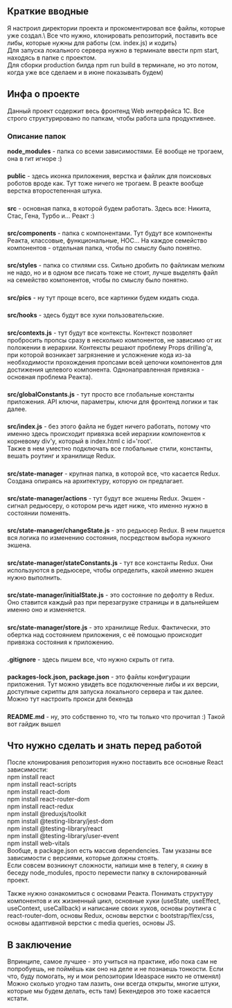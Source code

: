 ## Краткие вводные
Я настроил директории проекта и прокоментировал все файлы, которые уже создал.\ 
Все что нужно, клонировать репозиторий, поставить все либы, которые нужны для работы (см. index.js) и кодить)\
Для запуска локального сервера нужно в терминале ввести npm start, находясь в папке с проектом.\
Для сборки production билда npm run build в терминале, но это потом, когда уже все сделаем и в июне показывать будем)

## Инфа о проекте
Данный проект содержит весь фронтенд Web интерфейса 1С. Все строго структурировано по папкам, чтобы работа шла продуктивнее.

### Описание папок
**node_modules** - папка со всеми зависимостями. Её вообще не трогаем, она в гит игноре :)
#####
**public** - здесь иконка приложения, верстка и файлик для поисковых роботов вроде как.
Тут тоже ничего не трогаем. В реакте вообще верстка второстепенная штука.
#####
**src** - основная папка, в которой будем работать. Здесь все: Никита, Стас, Гена, Турбо и... Реакт :)
#####
**src/components** - папка с компонентами. Тут будут все компоненты Реакта, классовые, функциональные, HOC... На каждое семейство компонентов - отдельная папка, чтобы по смыслу было понятно.
#####
**src/styles** - папка со стилями css. Сильно дробить по файликам мелким не надо, но и в одном все писать тоже не стоит, лучше выделять файл на семейство компонентов, чтобы по смыслу было понятно.
#####
**src/pics** - ну тут проще всего, все картинки будем кидать сюда.
#####
**src/hooks** - здесь будут все хуки пользовательские.
#####
**src/contexts.js** - тут будут все контексты. Контекст позволяет пробросить пропсы сразу в несколько компонентов, не зависимо от их положении в иерархии. Контексты решают проблему Props drilling'а, при которой возникает загрязнение и усложнение кода из-за необходимости прохождения пропсами всей цепочки компонентов для достижения целевого компонента. Однонаправленная привязка - основная проблема Реакта).
#####
**src/globalConstants.js** - тут просто все глобальные константы приложения. API ключи, параметры, ключи для фронтенд логики и так далее.
#####
**src/index.js** - без этого файла не будет ничего работать, потому что именно здесь происходит привязка всей иерархии компонентов к корневому div'у, который в index.html с id='root'. \
Также в нем уместно подключать все глобальные стили, константы, вешать роутинг и хранилище Redux.
#####
**src/state-manager** - крупная папка, в которой все, что касается Redux. Создана опираясь на архитектуру, которую он предлагает.
#####
**src/state-manager/actions** - тут будут все экшены Redux. Экшен - сигнал редьюсеру, о котором речь идет ниже, что именно нужно в состоянии поменять.
#####
**src/state-manager/changeState.js** - это редьюсер Redux. В нем пишется вся логика по изменению состояния, посредством выбора нужного экшена.
#####
**src/state-manager/stateConstants.js** - тут все константы Redux. Они используются в редьюсере, чтобы определить, какой именно экшен нужно выполнить.
#####
**src/state-manager/initialState.js** - это состояние по дефолту в Redux. Оно ставится каждый раз при перезагрузке страницы и в дальнейшем именно оно и изменяется.
#####
**src/state-manager/store.js** - это хранилище Redux. Фактически, это обертка над состоянием приложения, с её помощью происходит привязка состояния к приложению.
#####
**.gitignore** - здесь пишем все, что нужно скрыть от гита.
#####
**packages-lock.json, package.json** - это файлы конфигурации приложения. Тут можно увидеть все подключенные либы и их версии, доступные скрипты для запуска локального сервера и так далее. Можно тут настроить прокси для бекенда
#####
**README.md** - ну, это собственно то, что ты только что прочитал :) Такой вот гайдик вышел
#####

## Что нужно сделать и знать перед работой
После клонирования репозитория нужно поставить все основные React зависимости:\
npm install react\
npm install react-scripts\
npm install react-dom\
npm install react-router-dom\
npm install react-redux\
npm install @reduxjs/toolkit\
npm install @testing-library/jest-dom\
npm install @testing-library/react\
npm install @testing-library/user-event\
npm install web-vitals\
Вообще, в package.json есть массив dependencies. Там указаны все зависимости с версиями, которые должны стоять.\
Если совсем возникнут сложности, напиши мне в телегу, я скину в беседу node_modules, просто перемести папку в склонированный проект.

Также нужно ознакомиться с основами Реакта. Понимать структуру компонентов и их жизненный цикл, основные хуки 
(useState, useEffect, useContext, useCallback) и написание своих хуков, основы роутинга с react-router-dom, основы Redux, 
основы верстки с bootstrap/flex/css, основы адаптивной верстки с media queries, основы JS.

## В заключение
Впринципе, самое лучшее - это учиться на практике, ибо пока сам не попробуешь, не поймёшь как оно на деле и не познаешь тонкости. Eсли что, буду помогать, ну и мои репозитории Ideaspace никто не отменял)\
Можно сколько угодно там лазить, они всегда открыты, многие штуки, которые мы будем делать, есть там) Бекендеров это тоже касается кстати.

